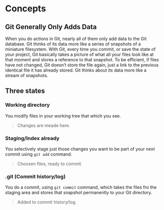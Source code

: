 # Concepts

## Git Generally Only Adds Data

When you do actions in Git, nearly all of them only add data to the Git database. Git thinks of its data more like a series of snapshots of a miniature filesystem. With Git, every time you commit, or save the state of your project, Git basically takes a picture of what all your files look like at that moment and stores a reference to that snapshot. To be efficient, if files have not changed, Git doesn’t store the file again, just a link to the previous identical file it has already stored. Git thinks about its data more like a stream of snapshots.

## Three states

### Working directory

You modify files in your working tree that which you see.

> Changes are meade here.

### Staging/Index already

You selectively stage just those changes you want to be part of your next commit using `git add` command.

> Choosen files, ready to commit.

### .git (Commit history/log)

You do a commit, using `git commit` command, which takes the files fro the staging area and stores that snapshot permanently to your Git directory.

> Added to commit history/log.
